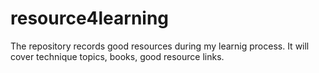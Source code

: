 resource4learning
=================

The repository records good resources during my learnig process. It will cover technique topics, books, good resource links.

